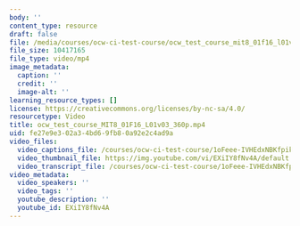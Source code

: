 ```yaml
---
body: ''
content_type: resource
draft: false
file: /media/courses/ocw-ci-test-course/ocw_test_course_mit8_01f16_l01v03_360p_360p_16_9.mp4
file_size: 10417165
file_type: video/mp4
image_metadata:
  caption: ''
  credit: ''
  image-alt: ''
learning_resource_types: []
license: https://creativecommons.org/licenses/by-nc-sa/4.0/
resourcetype: Video
title: ocw_test_course_MIT8_01F16_L01v03_360p.mp4
uid: fe27e9e3-02a3-4bd6-9fb8-0a92e2c4ad9a
video_files:
  video_captions_file: /courses/ocw-ci-test-course/1oFeee-IVHEdxNBKfpikWNO06z1WhPqmT_transcript.webvtt
  video_thumbnail_file: https://img.youtube.com/vi/EXiIY8fNv4A/default.jpg
  video_transcript_file: /courses/ocw-ci-test-course/1oFeee-IVHEdxNBKfpikWNO06z1WhPqmT_transcript.pdf
video_metadata:
  video_speakers: ''
  video_tags: ''
  youtube_description: ''
  youtube_id: EXiIY8fNv4A
---
```

